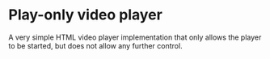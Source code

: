 # Play-only video player

A very simple HTML video player implementation that only allows the player to be started, but does not allow any further control.
